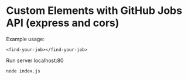 # Custom Elements with GitHub Jobs API (express and cors) 

Example usage:
```
<find-your-job></find-your-job>
```

Run server localhost:80
```
node index.js
```
